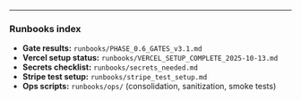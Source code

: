 
---

### Runbooks index
- **Gate results:** `runbooks/PHASE_0.6_GATES_v3.1.md`
- **Vercel setup status:** `runbooks/VERCEL_SETUP_COMPLETE_2025-10-13.md`
- **Secrets checklist:** `runbooks/secrets_needed.md`
- **Stripe test setup:** `runbooks/stripe_test_setup.md`
- **Ops scripts:** `runbooks/ops/` (consolidation, sanitization, smoke tests)
